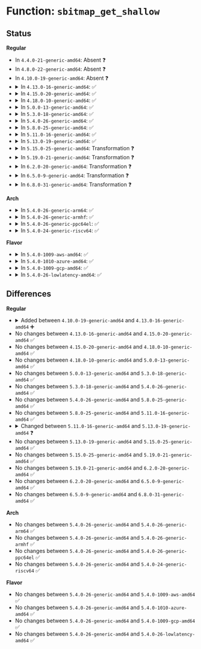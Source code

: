 # Function: <code>sbitmap_get_shallow</code>

## Status
<b>Regular</b>
<ul>
<li>
In <code>4.4.0-21-generic-amd64</code>: Absent ❓
</li>
<li>
In <code>4.8.0-22-generic-amd64</code>: Absent ❓
</li>
<li>
In <code>4.10.0-19-generic-amd64</code>: Absent ❓
</li>
<li>
<details>
<summary>In <code>4.13.0-16-generic-amd64</code>: ✅</summary>

```c
int sbitmap_get_shallow(struct sbitmap * sb, unsigned int alloc_hint, long unsigned int shallow_depth)
```

```json
{
  "name": "sbitmap_get_shallow",
  "collision_type": "Unique Global",
  "inline_type": "No",
  "funcs": [
    {
      "addr": 18446744071583610160,
      "name": "sbitmap_get_shallow",
      "external": true,
      "loc": "lib/sbitmap.c:145",
      "file": "lib/sbitmap.c",
      "inline": "seen, unknown",
      "caller_inline": [],
      "caller_func": [
        "lib/sbitmap.c:__sbitmap_queue_get_shallow"
      ]
    }
  ],
  "symbols": [
    {
      "addr": 18446744071583610160,
      "name": "sbitmap_get_shallow",
      "section": ".text",
      "bind": "STB_GLOBAL",
      "size": 173
    }
  ]
}
```
</details>
</li>
<li>
<details>
<summary>In <code>4.15.0-20-generic-amd64</code>: ✅</summary>

```c
int sbitmap_get_shallow(struct sbitmap * sb, unsigned int alloc_hint, long unsigned int shallow_depth)
```

```json
{
  "name": "sbitmap_get_shallow",
  "collision_type": "Unique Global",
  "inline_type": "No",
  "funcs": [
    {
      "addr": 18446744071583856208,
      "name": "sbitmap_get_shallow",
      "external": true,
      "loc": "lib/sbitmap.c:145",
      "file": "lib/sbitmap.c",
      "inline": "seen, unknown",
      "caller_inline": [],
      "caller_func": [
        "lib/sbitmap.c:__sbitmap_queue_get_shallow"
      ]
    }
  ],
  "symbols": [
    {
      "addr": 18446744071583856208,
      "name": "sbitmap_get_shallow",
      "section": ".text",
      "bind": "STB_GLOBAL",
      "size": 173
    }
  ]
}
```
</details>
</li>
<li>
<details>
<summary>In <code>4.18.0-10-generic-amd64</code>: ✅</summary>

```c
int sbitmap_get_shallow(struct sbitmap * sb, unsigned int alloc_hint, long unsigned int shallow_depth)
```

```json
{
  "name": "sbitmap_get_shallow",
  "collision_type": "Unique Global",
  "inline_type": "No",
  "funcs": [
    {
      "addr": 18446744071584056112,
      "name": "sbitmap_get_shallow",
      "external": true,
      "loc": "lib/sbitmap.c:145",
      "file": "lib/sbitmap.c",
      "inline": "seen, unknown",
      "caller_inline": [],
      "caller_func": [
        "lib/sbitmap.c:__sbitmap_queue_get_shallow"
      ]
    }
  ],
  "symbols": [
    {
      "addr": 18446744071584056112,
      "name": "sbitmap_get_shallow",
      "section": ".text",
      "bind": "STB_GLOBAL",
      "size": 173
    }
  ]
}
```
</details>
</li>
<li>
<details>
<summary>In <code>5.0.0-13-generic-amd64</code>: ✅</summary>

```c
int sbitmap_get_shallow(struct sbitmap * sb, unsigned int alloc_hint, long unsigned int shallow_depth)
```

```json
{
  "name": "sbitmap_get_shallow",
  "collision_type": "Unique Global",
  "inline_type": "No",
  "funcs": [
    {
      "addr": 18446744071584142640,
      "name": "sbitmap_get_shallow",
      "external": true,
      "loc": "lib/sbitmap.c:205",
      "file": "lib/sbitmap.c",
      "inline": "seen, unknown",
      "caller_inline": [],
      "caller_func": [
        "lib/sbitmap.c:__sbitmap_queue_get_shallow"
      ]
    }
  ],
  "symbols": [
    {
      "addr": 18446744071584142640,
      "name": "sbitmap_get_shallow",
      "section": ".text",
      "bind": "STB_GLOBAL",
      "size": 378
    }
  ]
}
```
</details>
</li>
<li>
<details>
<summary>In <code>5.3.0-18-generic-amd64</code>: ✅</summary>

```c
int sbitmap_get_shallow(struct sbitmap * sb, unsigned int alloc_hint, long unsigned int shallow_depth)
```

```json
{
  "name": "sbitmap_get_shallow",
  "collision_type": "Unique Global",
  "inline_type": "No",
  "funcs": [
    {
      "addr": 18446744071584332800,
      "name": "sbitmap_get_shallow",
      "external": true,
      "loc": "lib/sbitmap.c:192",
      "file": "lib/sbitmap.c",
      "inline": "seen, unknown",
      "caller_inline": [],
      "caller_func": [
        "lib/sbitmap.c:__sbitmap_queue_get_shallow"
      ]
    }
  ],
  "symbols": [
    {
      "addr": 18446744071584332800,
      "name": "sbitmap_get_shallow",
      "section": ".text",
      "bind": "STB_GLOBAL",
      "size": 348
    }
  ]
}
```
</details>
</li>
<li>
<details>
<summary>In <code>5.4.0-26-generic-amd64</code>: ✅</summary>

```c
int sbitmap_get_shallow(struct sbitmap * sb, unsigned int alloc_hint, long unsigned int shallow_depth)
```

```json
{
  "name": "sbitmap_get_shallow",
  "collision_type": "Unique Global",
  "inline_type": "No",
  "funcs": [
    {
      "addr": 18446744071584467472,
      "name": "sbitmap_get_shallow",
      "external": true,
      "loc": "lib/sbitmap.c:192",
      "file": "lib/sbitmap.c",
      "inline": "seen, unknown",
      "caller_inline": [],
      "caller_func": [
        "lib/sbitmap.c:__sbitmap_queue_get_shallow"
      ]
    }
  ],
  "symbols": [
    {
      "addr": 18446744071584467472,
      "name": "sbitmap_get_shallow",
      "section": ".text",
      "bind": "STB_GLOBAL",
      "size": 348
    }
  ]
}
```
</details>
</li>
<li>
<details>
<summary>In <code>5.8.0-25-generic-amd64</code>: ✅</summary>

```c
int sbitmap_get_shallow(struct sbitmap * sb, unsigned int alloc_hint, long unsigned int shallow_depth)
```

```json
{
  "name": "sbitmap_get_shallow",
  "collision_type": "Unique Global",
  "inline_type": "No",
  "funcs": [
    {
      "addr": 18446744071585031200,
      "name": "sbitmap_get_shallow",
      "external": true,
      "loc": "lib/sbitmap.c:192",
      "file": "lib/sbitmap.c",
      "inline": "seen, unknown",
      "caller_inline": [],
      "caller_func": [
        "lib/sbitmap.c:__sbitmap_queue_get_shallow"
      ]
    }
  ],
  "symbols": [
    {
      "addr": 18446744071585031200,
      "name": "sbitmap_get_shallow",
      "section": ".text",
      "bind": "STB_GLOBAL",
      "size": 354
    }
  ]
}
```
</details>
</li>
<li>
<details>
<summary>In <code>5.11.0-16-generic-amd64</code>: ✅</summary>

```c
int sbitmap_get_shallow(struct sbitmap * sb, unsigned int alloc_hint, long unsigned int shallow_depth)
```

```json
{
  "name": "sbitmap_get_shallow",
  "collision_type": "Unique Global",
  "inline_type": "No",
  "funcs": [
    {
      "addr": 18446744071585179216,
      "name": "sbitmap_get_shallow",
      "external": true,
      "loc": "lib/sbitmap.c:184",
      "file": "lib/sbitmap.c",
      "inline": "seen, unknown",
      "caller_inline": [],
      "caller_func": [
        "lib/sbitmap.c:__sbitmap_queue_get_shallow"
      ]
    }
  ],
  "symbols": [
    {
      "addr": 18446744071585179216,
      "name": "sbitmap_get_shallow",
      "section": ".text",
      "bind": "STB_GLOBAL",
      "size": 245
    }
  ]
}
```
</details>
</li>
<li>
<details>
<summary>In <code>5.13.0-19-generic-amd64</code>: ✅</summary>

```c
int sbitmap_get_shallow(struct sbitmap * sb, long unsigned int shallow_depth)
```

```json
{
  "name": "sbitmap_get_shallow",
  "collision_type": "Unique Global",
  "inline_type": "No",
  "funcs": [
    {
      "addr": 18446744071585059456,
      "name": "sbitmap_get_shallow",
      "external": true,
      "loc": "lib/sbitmap.c:283",
      "file": "lib/sbitmap.c",
      "inline": "seen, unknown",
      "caller_inline": [],
      "caller_func": [
        "lib/sbitmap.c:__sbitmap_queue_get_shallow",
        "lib/sbitmap.c:__sbitmap_queue_get_shallow"
      ]
    }
  ],
  "symbols": [
    {
      "addr": 18446744071585059456,
      "name": "sbitmap_get_shallow",
      "section": ".text",
      "bind": "STB_GLOBAL",
      "size": 380
    }
  ]
}
```
</details>
</li>
<li>
<details>
<summary>In <code>5.15.0-25-generic-amd64</code>: Transformation ❓</summary>

```c
int sbitmap_get_shallow(struct sbitmap * sb, long unsigned int shallow_depth)
```

```json
{
  "name": "sbitmap_get_shallow",
  "collision_type": "Unique Global",
  "inline_type": "No",
  "funcs": [
    {
      "addr": 0,
      "name": "sbitmap_get_shallow",
      "external": true,
      "loc": "lib/sbitmap.c:283",
      "file": "lib/sbitmap.c",
      "inline": "seen, unknown",
      "caller_inline": [],
      "caller_func": [
        "lib/sbitmap.c:__sbitmap_queue_get_shallow",
        "lib/sbitmap.c:__sbitmap_queue_get_shallow"
      ]
    }
  ],
  "symbols": [
    {
      "addr": 18446744071592341107,
      "name": "sbitmap_get_shallow.cold",
      "section": ".text",
      "bind": "STB_LOCAL",
      "size": 153
    },
    {
      "addr": 18446744071585506256,
      "name": "sbitmap_get_shallow",
      "section": ".text",
      "bind": "STB_GLOBAL",
      "size": 466
    }
  ]
}
```
</details>
</li>
<li>
<details>
<summary>In <code>5.19.0-21-generic-amd64</code>: Transformation ❓</summary>

```c
int sbitmap_get_shallow(struct sbitmap * sb, long unsigned int shallow_depth)
```

```json
{
  "name": "sbitmap_get_shallow",
  "collision_type": "Unique Global",
  "inline_type": "No",
  "funcs": [
    {
      "addr": 0,
      "name": "sbitmap_get_shallow",
      "external": true,
      "loc": "lib/sbitmap.c:275",
      "file": "lib/sbitmap.c",
      "inline": "seen, unknown",
      "caller_inline": [],
      "caller_func": [
        "lib/sbitmap.c:sbitmap_queue_get_shallow",
        "lib/sbitmap.c:sbitmap_queue_get_shallow"
      ]
    }
  ],
  "symbols": [
    {
      "addr": 18446744071594202475,
      "name": "sbitmap_get_shallow.cold",
      "section": ".text",
      "bind": "STB_LOCAL",
      "size": 243
    },
    {
      "addr": 18446744071586657632,
      "name": "sbitmap_get_shallow",
      "section": ".text",
      "bind": "STB_GLOBAL",
      "size": 521
    }
  ]
}
```
</details>
</li>
<li>
<details>
<summary>In <code>6.2.0-20-generic-amd64</code>: Transformation ❓</summary>

```c
int sbitmap_get_shallow(struct sbitmap * sb, long unsigned int shallow_depth)
```

```json
{
  "name": "sbitmap_get_shallow",
  "collision_type": "Unique Global",
  "inline_type": "No",
  "funcs": [
    {
      "addr": 0,
      "name": "sbitmap_get_shallow",
      "external": true,
      "loc": "lib/sbitmap.c:275",
      "file": "lib/sbitmap.c",
      "inline": "seen, unknown",
      "caller_inline": [],
      "caller_func": [
        "lib/sbitmap.c:sbitmap_queue_get_shallow",
        "lib/sbitmap.c:sbitmap_queue_get_shallow"
      ]
    }
  ],
  "symbols": [
    {
      "addr": 18446744071596202720,
      "name": "sbitmap_get_shallow.cold",
      "section": ".text",
      "bind": "STB_LOCAL",
      "size": 243
    },
    {
      "addr": 18446744071587905216,
      "name": "sbitmap_get_shallow",
      "section": ".text",
      "bind": "STB_GLOBAL",
      "size": 516
    }
  ]
}
```
</details>
</li>
<li>
<details>
<summary>In <code>6.5.0-9-generic-amd64</code>: Transformation ❓</summary>

```c
int sbitmap_get_shallow(struct sbitmap * sb, long unsigned int shallow_depth)
```

```json
{
  "name": "sbitmap_get_shallow",
  "collision_type": "Unique Global",
  "inline_type": "No",
  "funcs": [
    {
      "addr": 0,
      "name": "sbitmap_get_shallow",
      "external": true,
      "loc": "lib/sbitmap.c:268",
      "file": "lib/sbitmap.c",
      "inline": "seen, unknown",
      "caller_inline": [],
      "caller_func": [
        "lib/sbitmap.c:sbitmap_queue_get_shallow",
        "lib/sbitmap.c:sbitmap_queue_get_shallow"
      ]
    }
  ],
  "symbols": [
    {
      "addr": 18446744071596727781,
      "name": "sbitmap_get_shallow.cold",
      "section": ".text",
      "bind": "STB_LOCAL",
      "size": 89
    },
    {
      "addr": 18446744071588176480,
      "name": "sbitmap_get_shallow",
      "section": ".text",
      "bind": "STB_GLOBAL",
      "size": 320
    }
  ]
}
```
</details>
</li>
<li>
<details>
<summary>In <code>6.8.0-31-generic-amd64</code>: Transformation ❓</summary>

```c
int sbitmap_get_shallow(struct sbitmap * sb, long unsigned int shallow_depth)
```

```json
{
  "name": "sbitmap_get_shallow",
  "collision_type": "Unique Global",
  "inline_type": "No",
  "funcs": [
    {
      "addr": 0,
      "name": "sbitmap_get_shallow",
      "external": true,
      "loc": "lib/sbitmap.c:268",
      "file": "lib/sbitmap.c",
      "inline": "seen, unknown",
      "caller_inline": [],
      "caller_func": [
        "lib/sbitmap.c:sbitmap_queue_get_shallow",
        "lib/sbitmap.c:sbitmap_queue_get_shallow"
      ]
    }
  ],
  "symbols": [
    {
      "addr": 18446744071597636130,
      "name": "sbitmap_get_shallow.cold",
      "section": ".text",
      "bind": "STB_LOCAL",
      "size": 89
    },
    {
      "addr": 18446744071588467328,
      "name": "sbitmap_get_shallow",
      "section": ".text",
      "bind": "STB_GLOBAL",
      "size": 320
    }
  ]
}
```
</details>
</li>
</ul>
<b>Arch</b>
<ul>
<li>
<details>
<summary>In <code>5.4.0-26-generic-arm64</code>: ✅</summary>

```c
int sbitmap_get_shallow(struct sbitmap * sb, unsigned int alloc_hint, long unsigned int shallow_depth)
```

```json
{
  "name": "sbitmap_get_shallow",
  "collision_type": "Unique Global",
  "inline_type": "No",
  "funcs": [
    {
      "addr": 18446603336496357136,
      "name": "sbitmap_get_shallow",
      "external": true,
      "loc": "lib/sbitmap.c:192",
      "file": "lib/sbitmap.c",
      "inline": "seen, unknown",
      "caller_inline": [],
      "caller_func": [
        "lib/sbitmap.c:__sbitmap_queue_get_shallow"
      ]
    }
  ],
  "symbols": [
    {
      "addr": 18446603336496357136,
      "name": "sbitmap_get_shallow",
      "section": ".text",
      "bind": "STB_GLOBAL",
      "size": 272
    }
  ]
}
```
</details>
</li>
<li>
<details>
<summary>In <code>5.4.0-26-generic-armhf</code>: ✅</summary>

```c
int sbitmap_get_shallow(struct sbitmap * sb, unsigned int alloc_hint, long unsigned int shallow_depth)
```

```json
{
  "name": "sbitmap_get_shallow",
  "collision_type": "Unique Global",
  "inline_type": "No",
  "funcs": [
    {
      "addr": 3229690672,
      "name": "sbitmap_get_shallow",
      "external": true,
      "loc": "lib/sbitmap.c:192",
      "file": "lib/sbitmap.c",
      "inline": "seen, unknown",
      "caller_inline": [],
      "caller_func": [
        "lib/sbitmap.c:__sbitmap_queue_get_shallow"
      ]
    }
  ],
  "symbols": [
    {
      "addr": 3229690672,
      "name": "sbitmap_get_shallow",
      "section": ".text",
      "bind": "STB_GLOBAL",
      "size": 388
    }
  ]
}
```
</details>
</li>
<li>
<details>
<summary>In <code>5.4.0-26-generic-ppc64el</code>: ✅</summary>

```c
int sbitmap_get_shallow(struct sbitmap * sb, unsigned int alloc_hint, long unsigned int shallow_depth)
```

```json
{
  "name": "sbitmap_get_shallow",
  "collision_type": "Unique Global",
  "inline_type": "No",
  "funcs": [
    {
      "addr": 13835058055290683680,
      "name": "sbitmap_get_shallow",
      "external": true,
      "loc": "lib/sbitmap.c:192",
      "file": "lib/sbitmap.c",
      "inline": "seen, unknown",
      "caller_inline": [],
      "caller_func": [
        "lib/sbitmap.c:__sbitmap_queue_get_shallow"
      ]
    }
  ],
  "symbols": [
    {
      "addr": 13835058055290683680,
      "name": "sbitmap_get_shallow",
      "section": ".text",
      "bind": "STB_GLOBAL",
      "size": 564
    }
  ]
}
```
</details>
</li>
<li>
<details>
<summary>In <code>5.4.0-24-generic-riscv64</code>: ✅</summary>

```c
int sbitmap_get_shallow(struct sbitmap * sb, unsigned int alloc_hint, long unsigned int shallow_depth)
```

```json
{
  "name": "sbitmap_get_shallow",
  "collision_type": "Unique Global",
  "inline_type": "No",
  "funcs": [
    {
      "addr": 18446743936275402836,
      "name": "sbitmap_get_shallow",
      "external": true,
      "loc": "lib/sbitmap.c:192",
      "file": "lib/sbitmap.c",
      "inline": "seen, unknown",
      "caller_inline": [],
      "caller_func": [
        "lib/sbitmap.c:__sbitmap_queue_get_shallow"
      ]
    }
  ],
  "symbols": [
    {
      "addr": 18446743936275402836,
      "name": "sbitmap_get_shallow",
      "section": ".text",
      "bind": "STB_GLOBAL",
      "size": 312
    }
  ]
}
```
</details>
</li>
</ul>
<b>Flavor</b>
<ul>
<li>
<details>
<summary>In <code>5.4.0-1009-aws-amd64</code>: ✅</summary>

```c
int sbitmap_get_shallow(struct sbitmap * sb, unsigned int alloc_hint, long unsigned int shallow_depth)
```

```json
{
  "name": "sbitmap_get_shallow",
  "collision_type": "Unique Global",
  "inline_type": "No",
  "funcs": [
    {
      "addr": 18446744071584436224,
      "name": "sbitmap_get_shallow",
      "external": true,
      "loc": "lib/sbitmap.c:192",
      "file": "lib/sbitmap.c",
      "inline": "seen, unknown",
      "caller_inline": [],
      "caller_func": [
        "lib/sbitmap.c:__sbitmap_queue_get_shallow"
      ]
    }
  ],
  "symbols": [
    {
      "addr": 18446744071584436224,
      "name": "sbitmap_get_shallow",
      "section": ".text",
      "bind": "STB_GLOBAL",
      "size": 348
    }
  ]
}
```
</details>
</li>
<li>
<details>
<summary>In <code>5.4.0-1010-azure-amd64</code>: ✅</summary>

```c
int sbitmap_get_shallow(struct sbitmap * sb, unsigned int alloc_hint, long unsigned int shallow_depth)
```

```json
{
  "name": "sbitmap_get_shallow",
  "collision_type": "Unique Global",
  "inline_type": "No",
  "funcs": [
    {
      "addr": 18446744071584371328,
      "name": "sbitmap_get_shallow",
      "external": true,
      "loc": "lib/sbitmap.c:192",
      "file": "lib/sbitmap.c",
      "inline": "seen, unknown",
      "caller_inline": [],
      "caller_func": [
        "lib/sbitmap.c:__sbitmap_queue_get_shallow"
      ]
    }
  ],
  "symbols": [
    {
      "addr": 18446744071584371328,
      "name": "sbitmap_get_shallow",
      "section": ".text",
      "bind": "STB_GLOBAL",
      "size": 348
    }
  ]
}
```
</details>
</li>
<li>
<details>
<summary>In <code>5.4.0-1009-gcp-amd64</code>: ✅</summary>

```c
int sbitmap_get_shallow(struct sbitmap * sb, unsigned int alloc_hint, long unsigned int shallow_depth)
```

```json
{
  "name": "sbitmap_get_shallow",
  "collision_type": "Unique Global",
  "inline_type": "No",
  "funcs": [
    {
      "addr": 18446744071584419136,
      "name": "sbitmap_get_shallow",
      "external": true,
      "loc": "lib/sbitmap.c:192",
      "file": "lib/sbitmap.c",
      "inline": "seen, unknown",
      "caller_inline": [],
      "caller_func": [
        "lib/sbitmap.c:__sbitmap_queue_get_shallow"
      ]
    }
  ],
  "symbols": [
    {
      "addr": 18446744071584419136,
      "name": "sbitmap_get_shallow",
      "section": ".text",
      "bind": "STB_GLOBAL",
      "size": 348
    }
  ]
}
```
</details>
</li>
<li>
<details>
<summary>In <code>5.4.0-26-lowlatency-amd64</code>: ✅</summary>

```c
int sbitmap_get_shallow(struct sbitmap * sb, unsigned int alloc_hint, long unsigned int shallow_depth)
```

```json
{
  "name": "sbitmap_get_shallow",
  "collision_type": "Unique Global",
  "inline_type": "No",
  "funcs": [
    {
      "addr": 18446744071584525184,
      "name": "sbitmap_get_shallow",
      "external": true,
      "loc": "lib/sbitmap.c:192",
      "file": "lib/sbitmap.c",
      "inline": "seen, unknown",
      "caller_inline": [],
      "caller_func": [
        "lib/sbitmap.c:__sbitmap_queue_get_shallow"
      ]
    }
  ],
  "symbols": [
    {
      "addr": 18446744071584525184,
      "name": "sbitmap_get_shallow",
      "section": ".text",
      "bind": "STB_GLOBAL",
      "size": 348
    }
  ]
}
```
</details>
</li>
</ul>

## Differences
<b>Regular</b>
<ul>
<li>
<details>
<summary>Added between <code>4.10.0-19-generic-amd64</code> and <code>4.13.0-16-generic-amd64</code> ➕</summary>

```c
int sbitmap_get_shallow(struct sbitmap * sb, unsigned int alloc_hint, long unsigned int shallow_depth)
```
</details>
</li>
<li>
No changes between <code>4.13.0-16-generic-amd64</code> and <code>4.15.0-20-generic-amd64</code> ✅
</li>
<li>
No changes between <code>4.15.0-20-generic-amd64</code> and <code>4.18.0-10-generic-amd64</code> ✅
</li>
<li>
No changes between <code>4.18.0-10-generic-amd64</code> and <code>5.0.0-13-generic-amd64</code> ✅
</li>
<li>
No changes between <code>5.0.0-13-generic-amd64</code> and <code>5.3.0-18-generic-amd64</code> ✅
</li>
<li>
No changes between <code>5.3.0-18-generic-amd64</code> and <code>5.4.0-26-generic-amd64</code> ✅
</li>
<li>
No changes between <code>5.4.0-26-generic-amd64</code> and <code>5.8.0-25-generic-amd64</code> ✅
</li>
<li>
No changes between <code>5.8.0-25-generic-amd64</code> and <code>5.11.0-16-generic-amd64</code> ✅
</li>
<li>
<details>
<summary>Changed between <code>5.11.0-16-generic-amd64</code> and <code>5.13.0-19-generic-amd64</code> ❓</summary>
<ul>
<li>
<b>Param removed. </b>
<code>unsigned int alloc_hint</code>
</li>
<li>
<b>Param reordered. </b>
<code>sb, alloc_hint, shallow_depth</code> ➡️ <code>sb, shallow_depth</code>
</li>
</ul>
</details>
</li>
<li>
No changes between <code>5.13.0-19-generic-amd64</code> and <code>5.15.0-25-generic-amd64</code> ✅
</li>
<li>
No changes between <code>5.15.0-25-generic-amd64</code> and <code>5.19.0-21-generic-amd64</code> ✅
</li>
<li>
No changes between <code>5.19.0-21-generic-amd64</code> and <code>6.2.0-20-generic-amd64</code> ✅
</li>
<li>
No changes between <code>6.2.0-20-generic-amd64</code> and <code>6.5.0-9-generic-amd64</code> ✅
</li>
<li>
No changes between <code>6.5.0-9-generic-amd64</code> and <code>6.8.0-31-generic-amd64</code> ✅
</li>
</ul>
<b>Arch</b>
<ul>
<li>
No changes between <code>5.4.0-26-generic-amd64</code> and <code>5.4.0-26-generic-arm64</code> ✅
</li>
<li>
No changes between <code>5.4.0-26-generic-amd64</code> and <code>5.4.0-26-generic-armhf</code> ✅
</li>
<li>
No changes between <code>5.4.0-26-generic-amd64</code> and <code>5.4.0-26-generic-ppc64el</code> ✅
</li>
<li>
No changes between <code>5.4.0-26-generic-amd64</code> and <code>5.4.0-24-generic-riscv64</code> ✅
</li>
</ul>
<b>Flavor</b>
<ul>
<li>
No changes between <code>5.4.0-26-generic-amd64</code> and <code>5.4.0-1009-aws-amd64</code> ✅
</li>
<li>
No changes between <code>5.4.0-26-generic-amd64</code> and <code>5.4.0-1010-azure-amd64</code> ✅
</li>
<li>
No changes between <code>5.4.0-26-generic-amd64</code> and <code>5.4.0-1009-gcp-amd64</code> ✅
</li>
<li>
No changes between <code>5.4.0-26-generic-amd64</code> and <code>5.4.0-26-lowlatency-amd64</code> ✅
</li>
</ul>
